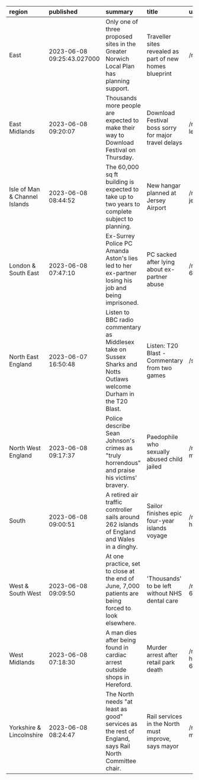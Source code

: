 | region                        | published                  | summary                                                                                                              | title                                                   | url                                          |   summary_compound_score |   title_compound_score |   summary_minus_title |
|:------------------------------|:---------------------------|:---------------------------------------------------------------------------------------------------------------------|:--------------------------------------------------------|:---------------------------------------------|-------------------------:|-----------------------:|----------------------:|
| East                          | 2023-06-08 09:25:43.027000 | Only one of three proposed sites in the Greater Norwich Local Plan has planning support.                             | Traveller sites revealed as part of new homes blueprint | /news/articles/c14xqq7jrnxo                  |                   0.6369 |                 0      |               -0.6369 |
| East Midlands                 | 2023-06-08 09:20:07        | Thousands more people are expected to make their way to Download Festival on Thursday.                               | Download Festival boss sorry for major travel delays    | /news/uk-england-leicestershire-65842275     |                   0.4939 |                 0.4404 |               -0.0535 |
| Isle of Man & Channel Islands | 2023-06-08 08:44:52        | The 60,000 sq ft building is expected to take up to two years to complete subject to planning.                       | New hangar planned at Jersey Airport                    | /news/world-europe-jersey-65836150           |                   0      |                 0      |                0      |
| London & South East           | 2023-06-08 07:47:10        | Ex-Surrey Police PC Amanda Aston's lies led to her ex-partner losing his job and being imprisoned.                   | PC sacked after lying about ex-partner abuse            | /news/uk-england-surrey-65832227             |                  -0.8126 |                -0.8225 |               -0.0099 |
| North East England            | 2023-06-07 16:50:48        | Listen to BBC radio commentary as Middlesex take on Sussex Sharks and Notts Outlaws welcome Durham in the T20 Blast. | Listen: T20 Blast - Commentary from two games           | /sport/live/cricket/65268544                 |                   0.4588 |                 0      |               -0.4588 |
| North West England            | 2023-06-08 09:17:37        | Police describe Sean Johnson's crimes as "truly horrendous" and praise his victims' bravery.                         | Paedophile who sexually abused child jailed             | /news/uk-england-manchester-65840084         |                   0.5574 |                -0.7579 |               -1.3153 |
| South                         | 2023-06-08 09:00:51        | A retired air traffic controller sails around 262 islands of England and Wales in a dinghy.                          | Sailor finishes epic four-year islands voyage           | /news/uk-england-hampshire-65841450          |                   0      |                 0      |                0      |
| West & South West             | 2023-06-08 09:09:50        | At one practice, set to close at the end of June, 7,000 patients are being forced to look elsewhere.                 | 'Thousands' to be left without NHS dental care          | /news/uk-england-bristol-65833128            |                  -0.4588 |                -0.3875 |                0.0713 |
| West Midlands                 | 2023-06-08 07:18:30        | A man dies after being found in cardiac arrest outside shops in Hereford.                                            | Murder arrest after retail park death                   | /news/uk-england-hereford-worcester-65841749 |                  -0.34   |                -0.9001 |               -0.5601 |
| Yorkshire & Lincolnshire      | 2023-06-08 08:24:47        | The North needs "at least as good" services as the rest of England, says Rail North Committee chair.                 | Rail services in the North must improve, says mayor     | /news/uk-england-manchester-65836181         |                   0.4404 |                 0.4404 |                0      |